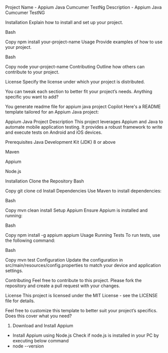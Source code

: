 
Project Name - Appium Java Cumcumer TestNg
Description - Appium Java Cumcumer TestNG


Installation
Explain how to install and set up your project.

Bash

Copy
npm install your-project-name
Usage
Provide examples of how to use your project.

Bash

Copy
node your-project-name
Contributing
Outline how others can contribute to your project.

License
Specify the license under which your project is distributed.

You can tweak each section to better fit your project’s needs. Anything specific you want to add?




You
generate readme file for appium java project
Copilot
Here's a README template tailored for an Appium Java project:

Appium Java Project
Description
This project leverages Appium and Java to automate mobile application testing. It provides a robust framework to write and execute tests on Android and iOS devices.

Prerequisites
Java Development Kit (JDK) 8 or above

Maven

Appium

Node.js

Installation
Clone the Repository
Bash

Copy
git clone <repository-url>
cd <repository-directory>
Install Dependencies
Use Maven to install dependencies:

Bash

Copy
mvn clean install
Setup Appium
Ensure Appium is installed and running:

Bash

Copy
npm install -g appium
appium
Usage
Running Tests
To run tests, use the following command:

Bash

Copy
mvn test
Configuration
Update the configuration in src/main/resources/config.properties to match your device and application settings.

Contributing
Feel free to contribute to this project. Please fork the repository and create a pull request with your changes.

License
This project is licensed under the MIT License - see the LICENSE file for details.

Feel free to customize this template to better suit your project’s specifics. Does this cover what you need?
1) Download and Install Appium
  - Install Appium using Node.js
  Check if node.js is installed in your PC by executing below command
  - node --version